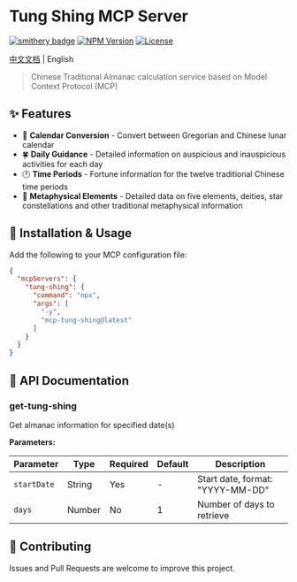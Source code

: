 # Tung Shing MCP Server

[![smithery badge](https://smithery.ai/badge/@baranwang/mcp-tung-shing)](https://smithery.ai/server/@baranwang/mcp-tung-shing)
[![NPM Version](https://img.shields.io/npm/v/mcp-tung-shing.svg)](https://www.npmjs.com/package/mcp-tung-shing)
[![License](https://img.shields.io/npm/l/mcp-tung-shing.svg)](https://github.com/username/mcp-tung-shing/blob/main/LICENSE)

[中文文档](./README.md) | English

> Chinese Traditional Almanac calculation service based on Model Context Protocol (MCP)

## ✨ Features

- 📅 **Calendar Conversion** - Convert between Gregorian and Chinese lunar calendar
- 🍀 **Daily Guidance** - Detailed information on auspicious and inauspicious activities for each day
- 🕐 **Time Periods** - Fortune information for the twelve traditional Chinese time periods
- 🔮 **Metaphysical Elements** - Detailed data on five elements, deities, star constellations and other traditional metaphysical information

## 🚀 Installation & Usage

Add the following to your MCP configuration file:

```json
{
  "mcpServers": {
    "tung-shing": {
      "command": "npx",
      "args": [
        "-y",
        "mcp-tung-shing@latest"
      ]
    }
  }
}
```

## 📖 API Documentation

### get-tung-shing

Get almanac information for specified date(s)

**Parameters:**

| Parameter | Type | Required | Default | Description |
|-----------|------|----------|---------|-------------|
| `startDate` | String | Yes | - | Start date, format: "YYYY-MM-DD" |
| `days` | Number | No | 1 | Number of days to retrieve |

## 🤝 Contributing

Issues and Pull Requests are welcome to improve this project.
